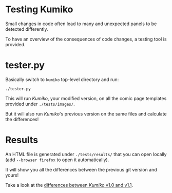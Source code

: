 

# Testing Kumiko

Small changes in code often lead to many and unexpected panels to be detected differently.

To have an overview of the consequences of code changes, a testing tool is provided.


# tester.py

Basically switch to `kumiko` top-level directory and run:

`./tester.py`

This will run *Kumiko*, your modified version, on all the comic page templates provided under `./tests/images/`.

But it will also run *Kumiko*'s previous version on the same files and calculate the differences!


# Results

An HTML file is generated under `./tests/results/` that you can open locally (add `--browser firefox` to open it automatically).

It will show you all the differences between the previous git version and yours!

Take a look at the [differences between *Kumiko* v1.0 and v1.1](https://kumiko-demo.njean.me/tests/results/diff-v1.0-v1.1.html).
 
